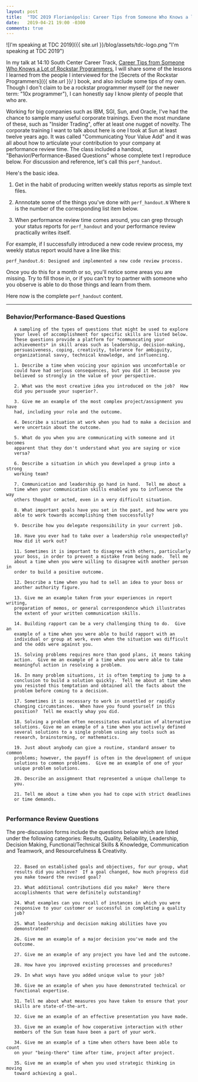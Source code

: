 ```yaml
---
layout: post
title:  "TDC 2019 Florianópolis: Career Tips from Someone Who Knows a lot of Rockstar Programmers 01: Communicating Your Value Add"
date:   2019-04-21 19:00 -0300
comments: true
---
```



![I'm speaking at TDC 2019]({{
   site.url }}/blog/assets/tdc-logo.png "I'm speaking at TDC 2019")

In my talk at 14:10 South Center Career Track, [Career Tips from Someone
Who Knows a Lot of Rockstar
Programmers](http://www.thedevelopersconference.com.br/tdc/2019/florianopolis/trilha-carreiras-e-mentoria),
I will share some of the lessons I learned from the people I interviewed
for the [Secrets of the Rockstar Programmers]({{ site.url }}/ ) book, and
also include some tips of my own.  Though I don't claim to be a rockstar
programmer myself (or the newer term: "10x programmer"), I can honestly
say I know plenty of people that who are.

Working for big companies such as IBM, SGI, Sun, and Oracle, I've had
the chance to sample many useful corporate trainings.  Even the most
mundane of these, such as "Insider Trading", offer at least one nugget
of novelty.  The corporate training I want to talk about here is one I
took at Sun at least twelve years ago.  It was called "Communicating
Your Value Add" and it was all about how to articulate your contribution
to your company at performance review time.  The class included a handout,
"Behavior/Performance-Based Questions" whose complete text I reproduce
below.  For discussion and reference, let's call this `perf_handout`.

Here's the basic idea.

1. Get in the habit of producing written weekly status reports as simple
   text files.

2. Annnotate some of the things you've done with `perf_handout.N` Where
`N` is the number of the corresponding list item below.

3. When performance review time comes around, you can grep through your
   status reports for `perf_handout` and your performance review
   practically writes itself.

For example, if I successfully introduced a new code review process, my
weekly status report would have a line like this:

```
perf_handout.6: Designed and implemented a new code review process.
```

Once you do this for a month or so, you'll notice some areas you are
missing.  Try to fill those in, or if you can't try to partner with
someone who you observe is able to do those things and learn from them.

Here now is the complete `perf_handout` content.

---

### Behavior/Performance-Based Questions

```
   A sampling of the types of questions that might be used to explore
   your level of accomplishment for specific skills are listed below.
   These questions provide a platform for *communcating your
   achievements* in skill areas such as leadership, decision-making,
   persuasiveness, coping, creativity, tolerance for ambiguity,
   organizational savvy, technical knowledge, and influencing.
   
   1. Describe a time when voicing your opinion was uncomfortable or
   could have had serious consequences, but you did it because you
   believed so strongly in the value of your perspective.
   
   2. What was the most creative idea you introduced on the job?  How
   did you persuade your superior?.
   
   3. Give me an example of the most complex project/assignment you have
   had, including your role and the outcome.
   
   4. Describe a situation at work when you had to make a decision and
   were uncertain about the outcome.
   
   5. What do you when you are communicating with someone and it becomes
   apparent that they don't understand what you are saying or vice
   versa?
   
   6. Describe a situation in which you developed a group into a strong
   working team?
   
   7. Communication and leadership go hand in hand.  Tell me about a
   time when your communication skills enabled you to influence the way
   others thought or acted, even in a very difficult situation.
   
   8. What important goals have you set in the past, and how were you
   able to work towards accomplishing them successfully?
   
   9. Describe how you delegate responsibility in your current job.
   
   10. Have you ever had to take over a leadership role unexpectedly?
   How did it work out?
   
   11. Sometimes it is important to disagree with others, particularly
   your boss, in order to prevent a mistake from being made.  Tell me
   about a time when you were willing to disagree with another person in
   order to build a positive outcome.
   
   12. Describe a time when you had to sell an idea to your boss or
   another authority figure.
   
   13. Give me an example taken from your experiences in report writing,
   preparation of memos, or general correspondence which illustrates
   the extent of your written communication skills.
   
   14. Building rapport can be a very challenging thing to do.  Give an
   example of a time when you were able to build rapport with an
   individual or group at work, even when the situation was difficult
   and the odds were against you.
   
   15. Solving problems requires more than good plans, it means taking
   action.  Give me an example of a time when you were able to take
   meaningful action in resolving a problem.
   
   16. In many problem situations, it is often tempting to jump to a
   conclusion to build a solution quickly.  Tell me about at time when
   you resisted this temptation and obtained all the facts about the
   problem before coming to a decision.
   
   17. Sometimes it is necessary to work in unsettled or rapidly
   changing circumstances.  When have you found yourself in this
   position?  Tell me exactly whay you did.
   
   18. Solving a problem often necessitates evalutation of alternative
   solutions. Give me an example of a time when you actively defined
   several solutions to a single problem using any tools such as
   research, brainstorming, or mathematics.
   
   19. Just about anybody can give a routine, standard answer to common
   problems; however, the payoff is often in the development of unique
   solutions to common problems.  Give me an example of one of your
   unique problem solutions.
   
   20. Describe an assigmnent that represented a unique challenge to
   you.
   
   21. Tell me about a time when you had to cope with strict deadlines
   or time demands.
   
```

### Performance Review Questions

The pre-discussion forms include the questions below which are listed
   under the following categories: Results, Quality, Reliability,
   Leadership, Decision Making, Functional/Technical Skills & Knowledge,
   Communication and Teamwork, and Resourcefulness & Creativity.

```

   22. Based on established goals and objectives, for our group, what
   results did you achieve?  If a goal changed, how much progress did
   you make toward the revised goal?
   
   23. What additional contributions did you make?  Were there
   accoplishments that were definitely outstanding?
   
   24. What examples can you recall of instances in which you were
   responsive to your customer or successful in completing a quality
   job?
   
   25. What leadership and decision making abilities have you
   demonstrated?
   
   26. Give me an example of a major decision you've made and the
   outcome.
   
   27. Give me an example of any project you have led and the outcome.
   
   28. How have you improved existing processes and procedures?
   
   29. In what ways have you added unique value to your job?
   
   30. Give me an example of when you have demonstrated technical or
   functional expertise.
   
   31. Tell me about what measures you have taken to ensure that your
   skills are state-of-the-art.
   
   32. Give me an example of an effective presentation you have made.
   
   33. Give me an example of how cooperative interaction with other
   members of the Sun team have been a part of your work.
   
   34. Give me an example of a time when others have been able to count
   on your "being-there" time after time, project after project.
   
   35. Give me an example of when you used strategic thinking in moving
   toward achieving a goal.

```
